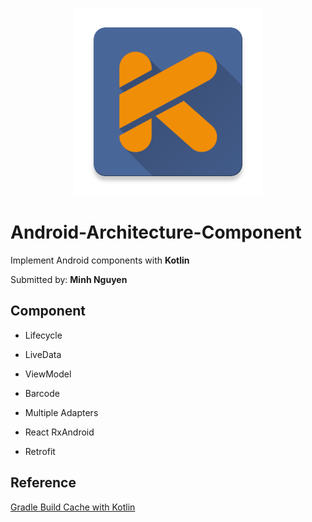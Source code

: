 <p align="center">
  <img width="300" height="300" src="app/src/main/ic_kotlin_asset-web.png">
</p>

# Android-Architecture-Component
Implement Android components with **Kotlin**

Submitted by: **Minh Nguyen**

## Component
- Lifecycle

- LiveData

- ViewModel

- Barcode

- Multiple Adapters

- React RxAndroid

- Retrofit

## Reference
[Gradle Build Cache with Kotlin](https://blog.jetbrains.com/kotlin/2018/02/using-gradle-build-cache-with-kotlin/)
